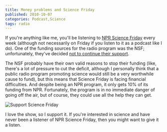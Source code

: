 ```yaml
---
title: Money problems and Science Friday
published: 2010-10-07
categories: Podcast,Science
tags: radio
---
```


If you're anything like me, you'll be listening to
<a href="https://www.sciencefriday.com/">NPR Science Friday</a> every week (although not
necessarily on Friday if you listen to it as a podcast like I do).  One of the funding
sources for the radio program was the NSF; unfortunately, they've decided
<a href="https://www.huffpost.com/entry/science-friday-funding-cr_b_748607">not to continue their support</a>.

The NSF probably have their own valid reasons to stop their funding (like, there's a lot
of pressure to cut the deficit, although I personally think that a public radio program
promoting science would still be a very worthwhile cause to fund), but this means that
Science Friday is facing financial difficulties.  And despite being an NPR program, it
only gets 10% of its funding from NPR.  Fortunately, the program is in no immediate danger
of going off the air, but of course, they could use all the help they can get.

![[Support Science Friday](https://www.sciencefriday.com/donate/)](scifri-support.png)

I love the show, so I support it.  If you're interested in science and have never been a
listener of NPR Science Friday, then you might want to give it a listen.
